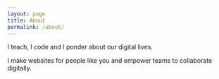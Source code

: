 ```yaml
---
layout: page
title: About
permalink: /about/
---
```


I teach, I code and I ponder about our digital lives.

I make websites for people like you and empower teams to collaborate digitally.
